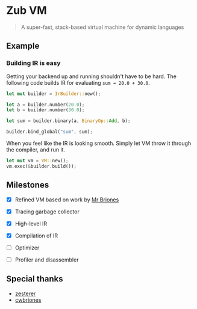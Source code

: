 # Zub VM
> A super-fast, stack-based virtual machine for dynamic languages

## Example

### Building IR is easy

Getting your backend up and running shouldn't have to be hard.
The following code builds IR for evaluating `sum = 20.0 + 30.0`.

```rs
let mut builder = IrBuilder::new();

let a = builder.number(20.0);
let b = builder.number(30.0);

let sum = builder.binary(a, BinaryOp::Add, b);

builder.bind_global("sum", sum);
```

When you feel like the IR is looking smooth. Simply let VM throw it through the compiler, and run it.

```rs
let mut vm = VM::new();
vm.exec(&builder.build());
```

## Milestones

- [x] Refined VM based on work by [Mr Briones](https://github.com/cwbriones)
- [x] Tracing garbage collector
- [x] High-level IR
- [x] Compilation of IR
- [ ] Optimizer
- [ ] Profiler and disassembler


## Special thanks

- [zesterer](https://github.com/zesterer)
- [cwbriones](https://github.com/cwbriones)